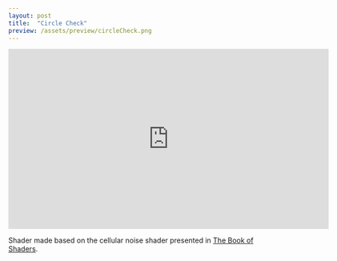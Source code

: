 ```yaml
---
layout: post
title:  "Circle Check"
preview: /assets/preview/circleCheck.png
---
```


<iframe width="640" height="360" frameborder="0" src="https://www.shadertoy.com/embed/ltKcDc?gui=true&t=10&paused=true&muted=false" allowfullscreen></iframe>


Shader made based on the cellular noise shader presented in [The Book of Shaders](https://thebookofshaders.com/12/).